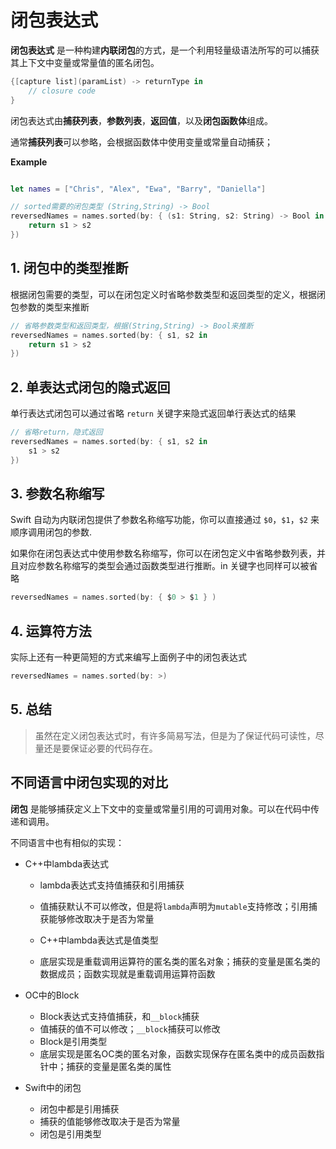 # 闭包表达式

**闭包表达式** 是一种构建**内联闭包**的方式，是一个利用轻量级语法所写的可以捕获其上下文中变量或常量值的匿名闭包。

```swift
{[capture list](paramList) -> returnType in 
    // closure code
}
```
闭包表达式由**捕获列表**，**参数列表**，**返回值**，以及**闭包函数体**组成。

通常**捕获列表**可以参略，会根据函数体中使用变量或常量自动捕获；


**Example**

```swift

let names = ["Chris", "Alex", "Ewa", "Barry", "Daniella"]

// sorted需要的闭包类型 (String,String) -> Bool
reversedNames = names.sorted(by: { (s1: String, s2: String) -> Bool in
    return s1 > s2
})

```

## 1. 闭包中的类型推断

根据闭包需要的类型，可以在闭包定义时省略参数类型和返回类型的定义，根据闭包参数的类型来推断

```swift
// 省略参数类型和返回类型，根据(String,String) -> Bool来推断
reversedNames = names.sorted(by: { s1, s2 in
    return s1 > s2
})
```

## 2. 单表达式闭包的隐式返回

单行表达式闭包可以通过省略 `return` 关键字来隐式返回单行表达式的结果

```swift
// 省略return，隐式返回
reversedNames = names.sorted(by: { s1, s2 in
    s1 > s2
})
```

## 3. 参数名称缩写

Swift 自动为内联闭包提供了参数名称缩写功能，你可以直接通过 `$0`，`$1`，`$2` 来顺序调用闭包的参数.

如果你在闭包表达式中使用参数名称缩写，你可以在闭包定义中省略参数列表，并且对应参数名称缩写的类型会通过函数类型进行推断。in 关键字也同样可以被省略

```swift
reversedNames = names.sorted(by: { $0 > $1 } )
```

## 4. 运算符方法

实际上还有一种更简短的方式来编写上面例子中的闭包表达式

```swift
reversedNames = names.sorted(by: >)
```

## 5. 总结

> 虽然在定义闭包表达式时，有许多简易写法，但是为了保证代码可读性，尽量还是要保证必要的代码存在。


## 不同语言中闭包实现的对比

**闭包** 是能够捕获定义上下文中的变量或常量引用的可调用对象。可以在代码中传递和调用。

不同语言中也有相似的实现：

- C++中lambda表达式
    
  - lambda表达式支持值捕获和引用捕获
  
  - 值捕获默认不可以修改，但是将`lambda`声明为`mutable`支持修改；引用捕获能够修改取决于是否为常量
  
  - C++中lambda表达式是值类型
 
  - 底层实现是重载调用运算符的匿名类的匿名对象；捕获的变量是匿名类的数据成员；函数实现就是重载调用运算符函数
   

- OC中的Block

   - Block表达式支持值捕获，和`__block`捕获
   - 值捕获的值不可以修改；`__block`捕获可以修改
   - Block是引用类型
   - 底层实现是匿名OC类的匿名对象，函数实现保存在匿名类中的成员函数指针中；捕获的变量是匿名类的属性

- Swift中的闭包

   -  闭包中都是引用捕获
   -  捕获的值能够修改取决于是否为常量
   -  闭包是引用类型
